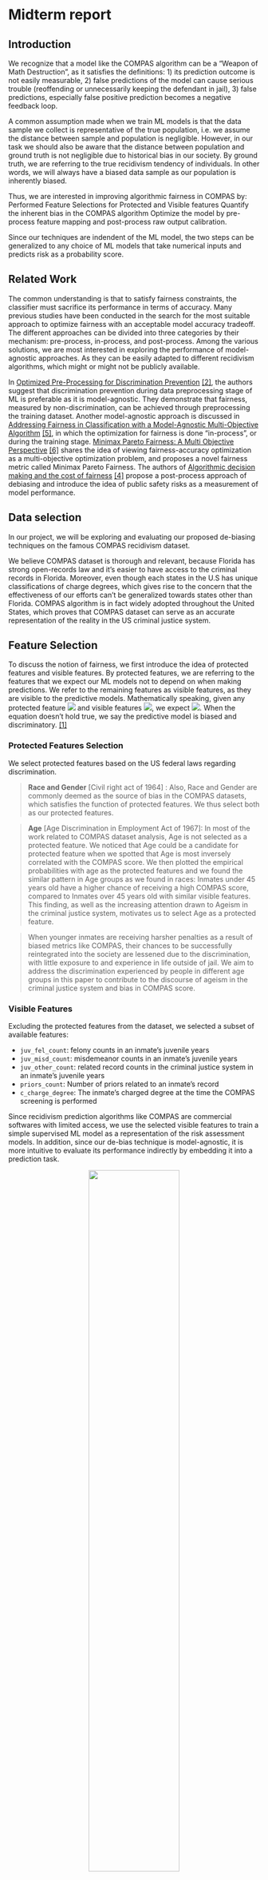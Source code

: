 # Midterm report
## Introduction 
We recognize that a model like the COMPAS algorithm can be a “Weapon of Math Destruction”, as it satisfies the definitions: 1) its prediction outcome is not easily measurable, 2) false predictions of the model can cause serious trouble (reoffending or unnecessarily keeping the defendant in jail), 3) false predictions, especially false positive prediction becomes a negative feedback loop.

A common assumption made when we train ML models is that the data sample we collect is representative of the true population, i.e. we assume the distance between sample and population is negligible. However, in our task we should also be aware that the distance between population and ground truth is not negligible due to historical bias in our society. By ground truth, we are referring to the true recidivism tendency of individuals. In other words, we will always have a biased data sample as our population is inherently biased. 
 
Thus, we are interested in improving algorithmic fairness in COMPAS by:
Performed Feature Selections for Protected and Visible features
Quantify the inherent bias in the COMPAS algorithm 
Optimize the model by pre-process feature mapping and post-process raw output calibration.

Since our techniques are indendent of the ML model, the two steps can be generalized to any choice of ML models that take numerical inputs and predicts risk as a probability score.

## Related Work
The common understanding is that to satisfy fairness constraints, the classifier must sacrifice its performance in terms of accuracy. Many previous studies have been conducted in the search for the most suitable approach to optimize fairness with an acceptable model accuracy tradeoff. The different approaches can be divided into three categories by their mechanism: pre-process, in-process, and post-process. Among the various solutions, we are most interested in exploring the performance of model-agnostic approaches. As they can be easily adapted to different recidivism algorithms, which might or might not be publicly available.

In [Optimized Pre-Processing for Discrimination Prevention](https://papers.nips.cc/paper/2017/file/9a49a25d845a483fae4be7e341368e36-Paper.pdf) [[2]](#2), the authors suggest that discrimination prevention during data preprocessing stage of ML is preferable as it is model-agnostic. They demonstrate that fairness, measured by non-discrimination, can be achieved through preprocessing the training dataset. Another model-agnostic approach is discussed in [Addressing Fairness in Classification with a Model-Agnostic Multi-Objective Algorithm](https://www.auai.org/uai2021/pdf/uai2021.232.pdf) [[5]](#5), in which the optimization for fairness is done “in-process”, or during the training stage. [Minimax Pareto Fairness: A Multi Objective Perspective](http://proceedings.mlr.press/v119/martinez20a/martinez20a.pdf) [[6]](#6) shares the idea of viewing fairness-accuracy optimization as a multi-objective optimization problem, and proposes a novel fairness metric called Minimax Pareto Fairness. The authors of [Algorithmic decision making and the cost of fairness](https://arxiv.org/abs/1701.08230) [[4]](#4) propose a post-process approach of debiasing and introduce the idea of public safety risks as a measurement of model performance. 


## Data selection
In our project, we will be exploring and evaluating our proposed de-biasing techniques on the famous COMPAS recidivism dataset. 

We believe COMPAS dataset is thorough and relevant, because Florida has strong open-records law and it’s easier to have access to the criminal records in Florida. Moreover, even though each states in the U.S has unique classifications of charge degrees, which gives rise to the concern that the effectiveness of our efforts can’t be generalized towards states other than Florida. COMPAS algorithm is in fact widely adopted throughout the United States, which proves that COMPAS dataset can serve as an accurate representation of the reality in the US criminal justice system. 


## Feature Selection
To discuss the notion of fairness, we first introduce the idea of protected features and visible features. By protected features, we are referring to the features that we expect our ML models not to depend on when making predictions. We refer to the remaining features as visible features, as they are visible to the predictive models. Mathematically speaking, given any protected feature <img src="https://render.githubusercontent.com/render/math?math=d\in D"> and visible features <img src="https://render.githubusercontent.com/render/math?math=x\in X">, we expect <img src="https://render.githubusercontent.com/render/math?math=Pr(prediction|d, x)=Pr(prediction|x)">. When the equation doesn’t hold true, we say the predictive model is biased and discriminatory. [[1]](#1) 

### Protected Features Selection
We select protected features based on the US federal laws regarding discrimination. 
> **Race and Gender** [Civil right act of 1964] :
Also, Race and Gender are commonly deemed as the source of bias in the COMPAS datasets, which satisfies the function of protected features. We thus select both as our protected features.  

> **Age** [Age Discrimination in Employment Act of 1967]: 
In most of the work related to COMPAS dataset analysis, Age is not selected as a protected feature. We noticed that Age could be a candidate for protected feature when we spotted that Age is most inversely correlated with the COMPAS score. We then plotted the empirical probabilities with age as the protected features and we found the similar pattern in Age groups as we found in races: Inmates under 45 years old have a higher chance of receiving a high COMPAS score, compared to Inmates over 45 years old with similar visible features. This finding, as well as the increasing attention drawn to Ageism in the criminal justice system, motivates us to select Age as a protected feature. 

> When younger inmates are receiving harsher penalties as a result of biased metrics like COMPAS, their chances to be successfully reintegrated into the society are lessened due to the discrimination, with little exposure to and experience in life outside of jail. We aim to address the discrimination experienced by people in different age groups in this paper to contribute to the discourse of ageism in the criminal justice system and bias in COMPAS score. 


### Visible Features
Excluding the protected features from the dataset, we selected a subset of available features: 
- `juv_fel_count`: felony counts in an inmate’s juvenile years
- `juv_misd_count`: misdemeanor counts in an inmate’s juvenile years
- `juv_other_count`: related record counts in the criminal justice system in an inmate’s juvenile years
- `priors_count`: Number of priors related to an inmate’s record
- `c_charge_degree`: The inmate’s charged degree at the time the COMPAS screening is performed

Since recidivism prediction algorithms like COMPAS are commercial softwares with limited access, we use the selected visible features to train a simple supervised ML model as a representation of the risk assessment models. In addition, since our de-bias technique is model-agnostic, it is more intuitive to evaluate its performance indirectly by embedding it into a prediction task. 

<p align="center">
<img src="./img/roc_new.png" width="60%"/>
</p>

The ROC curve above shows that a <img src="https://render.githubusercontent.com/render/math?math=l_1">-regularized Logistic regression model can serve as a reasonable baseline risk assessment model in place of the original COMPAS model in our project. To evaluate the effectiveness of our de-bias technique, we will compare the difference between the performance of the risk assessment model with and without applying our de-bias technique. We will discuss the metrics for quantifying model performance in the "metric" section later. 
 
 *note, the prediction labels of the logistic regressor and the COMPAS system used in the ROC plot is different. We will elaborate on this in the next section.

## Defining target variable 

In COMPAS system, two types of risk ratings are presented to the human judges at court: decile scores, and risk suggestions (High risk, Medium risk, Low risk) based on the decile scores. In other words, COMPAS score will not predict whether the individual will recidivate or not. When discussing the discrimination in the COMPAS system, we consider the target variable as the level of risk predicted by COMPAS. When the COMPAS system says low risk and the individual did not recidivate, or when it says medium or high risk, and the individual actually recidivated, we consider it as a true negative; vice versa. 

However, in the rest of the project, we simplify the target to match with the ground truth labels, i.e. whether the inmate is predicted "will recidivate" and whether the inmate actually went on to recidivate after being released. This is also the case in our Logistic regression model. 

## Uncover the discrimination and bias that exists in the COMPAS Score
<p align="center">
<img src="./img/rec_race.png" width="45%"/><img src="./img/nrec_race.png" width="50%"/>
</p>

Without the loss of generality, we chose `Race` as the protected feature to visualize the bias in the COMPAS dataset. We validated the existence of racism in the COMPAS dataset by plotting the above empirical probability distributions of different race groups. For inmates who actually recidivated, Caucasians had a nearly 20% more chance of receiving a low COMPAS score than African Americans and  30% less chance of receiving a high COMPAS score. For inmates who didn’t commit crimes within the window of two years, African Americans have a 20% less chance to receive a low COMPAS score than other races. This illustrates the fact that COMPAS scores are biased towards overestimating the recidivism tendency of African Americans and underestimating the recidivism tendency of other races.

Similar to the discrimination spotted in race, we uncovered discrimination in `Sex` and `Age` Groups, with male and inmates under 25 as the victims of the bias in COMPAS. See Appendix for the corresponding visualizations.

For comparison, below is the empirical probability of being predicted as risky (will recidivate) or not risky (will not recidivate) by the logistic regression model for different racial groups. We can see that the logistic regression model displays similar levels of discimination as COMPAS. 

<img src="./img/lr_rec_race.png" width="50%"/><img src="./img/lr_nrec_race.png" width="50%"/>

## Metrics for measuring the fairness and discrimination in the model 

We consider two kinds of fairness measures: group fairness and individual fairness.

### Group fairness [[2]](#2)

General speaking, for individuals from any two groups in the protected feature, e.g. an African-American individual and a Caucasian individual in the protected feature `race`, we expect a fair model to predict them to risky or not with similar probability. Mathematically, suppose we use distance measure function <img src="https://render.githubusercontent.com/render/math?math=J(\cdot)">, protected feature <img src="https://render.githubusercontent.com/render/math?math=D">, and prediction <img src="https://render.githubusercontent.com/render/math?math=\hat{y}\in Y=\{\text{will recividate},\text{won't recividate}\}">, the bias is measured by :

<!-- $$J(Pr(\hat{y}\in Y|d_1\in D),\enspace Pr(\hat{y}\in Y|d_2\in D))$$ -->
<p align="center">
<img src="https://render.githubusercontent.com/render/math?math=J(Pr(\hat{y}\in Y|d_1\in D),\enspace Pr(\hat{y}\in Y|d_2\in D))">
</p>

A fair model would have <img src="https://render.githubusercontent.com/render/math?math=J(\cdot)\leq \epsilon">, where <img src="https://render.githubusercontent.com/render/math?math=\epsilon"> represents a small value. 

Note, since we have access to the ground truth label, we introduce a small tweak in the above formula to gain a better idea of the discrimination trend:

<!-- $$J(Pr(\hat{y}\in Y|d_1\in D, y=\text{will recividate}),\enspace Pr(\hat{y}\in Y|d_2\in D, y=\text{will recividate}))$$
$$J(Pr(\hat{y}\in Y|d_1\in D, y=\text{won't recividate}),\enspace Pr(\hat{y}\in Y|d_2\in D, y=\text{won't recividate}))$$ -->
<p align="center">
<img src="https://render.githubusercontent.com/render/math?math=J(Pr(\hat{y}\in Y|d_1\in D, y=\text{will recividate}),\enspace Pr(\hat{y}\in Y|d_2\in D, y=\text{will recividate}))">
</p>
<p align="center">
<img src="https://render.githubusercontent.com/render/math?math=J(Pr(\hat{y}\in Y|d_1\in D, y=\text{won't recividate}),\enspace Pr(\hat{y}\in Y|d_2\in D, y=\text{won't recividate}))">
</p>

For a fair model, we expect it to have similar performance for any two groups of the protected features, i.e. very small <img src="https://render.githubusercontent.com/render/math?math=J(\cdot)"> value. 

**Choice of distance measure <img src="https://render.githubusercontent.com/render/math?math=J(\cdot)">**:

We use the idea of Disparate Impact to quantify the COMPAS scoring bias: Disparate Impact, also interpreted as Indirect Discrimination, happens when the protected features are not the direct cause of a judicial decision but they actually have strong correlation to the decision. Measuring the degrees of disparate impact can help examine the bias in the COMPAS dataset. Motivated by the famous 80% rule in sociology, we set 

<!-- $$J(p,\enspace q)=|\frac{p}{q}-1|$$ -->
<p align="center">
<img src="https://render.githubusercontent.com/render/math?math=J(p,\enspace q)=|\frac{p}{q}-1|">
</p>

for probabilities <img src="https://render.githubusercontent.com/render/math?math=p"> and <img src="https://render.githubusercontent.com/render/math?math=q">. When we take <img src="https://render.githubusercontent.com/render/math?math=\epsilon=0.2">, <img src="https://render.githubusercontent.com/render/math?math=J(\cdot)\leq\epsilon"> represents the 80% rule. 

Another group fairness measure we're interested in is Demographic Parity: a measurement very similar to the disparate impact calculation except we care more about the distance between probabilities than the ratio. This is accomplished by setting

<!-- $$J(p,\enspace q)=|p-q|$$ -->
<p align="center">
<img src="https://render.githubusercontent.com/render/math?math=J(p,\enspace q)=|p-q|">
</p>

### Individual Fairness [[3]](#3)

In the previous sections, we calculated the amount of discrimination for different groups of inmates with identical protected features. However, to achieve individual fairness, inmates of the same visible features should be expected to have an identical judicial decision. 

Mathematically, this can be expressed as <img src="https://render.githubusercontent.com/render/math?math=d(x_1,x_2)\leq\epsilon\Rightarrow Pr(\hat{y}|x_1)\approx Pr(\hat{y}|x_2)">, where <img src="https://render.githubusercontent.com/render/math?math=d(x_1,x_2)"> is a distance function, and <img src="https://render.githubusercontent.com/render/math?math=x_1">,<img src="https://render.githubusercontent.com/render/math?math=x_2"> are visible features of two data points. 

# Next steps
## Optimize the tradeoff between fairness and accuracy

We perform the optimization for fairness in two stages: 1) pre-process; 2) post-process.

### Preprocess [[2]](#2)
The goal of the preprocessing step is to find the best randomized mapping from the original data point to a perturbed data point with minimum distortion for each data point in the training set that enables the subsequent model trained to be fairer. To accomplish the goal, we define the following objectives.

**Utility Loss**: In other words, how much valuable information is lost due to the preprocessing step? Since we are distorting the original dataset, we are potentially losing information and introducing artificial signals to the original dataset. Therefore, we would like to measure the difference between the dataset before and after the randomized mapping, which can be done by measuring the distance between the empirical probability distributions with methods like KL-divergence. To minimize the loss of information and added artificial signals, we want to minimize this difference. Mathematically, the objective can be expressed as: 

<!-- $$f(Pr(X,Y),Pr(X',Y'))$$ -->
<p align="center">
<img src="https://render.githubusercontent.com/render/math?math=f(Pr(X,Y),Pr(X',Y'))">
</p>

where <img src="https://render.githubusercontent.com/render/math?math=f"> is a dissimilarity measuring function, e.g. KL-divergence.

**Individual Distortion**: Similar to the idea of minimizing utility loss, we also want to ensure that individual data points are not significantly different after the preprocessing step. To minimize the distortion in individual samples, we minimize the expected difference between data samples before and after the preprocessing step. Mathematically, this can be expressed as the expected distance between each individual data point before and after preprocessing:

<!-- $$\mathbb{E}[\delta((x,y),(x',y'))],\enspace\forall (d,x,y)\in D\times X\times Y$$ -->
<p align="center">
<img src="https://render.githubusercontent.com/render/math?math=\mathbb{E}[\delta((x,y),(x',y'))],\enspace\forall (d,x,y)\in D\times X\times Y">
</p>

where <img src="https://render.githubusercontent.com/render/math?math=\delta(\cdot)"> is a distance function. 

[Optimized Pre-Processing for Discrimination Prevention](https://papers.nips.cc/paper/2017/file/9a49a25d845a483fae4be7e341368e36-Paper.pdf) [[2]](#2) states that the optimal mapping can be found through solving the convex optimization problem below:

<p align="center">
<img src="https://render.githubusercontent.com/render/math?math=\min f(Pr(X,Y), Pr(X', Y'))">
</p>
<p align="center">
<img src="https://render.githubusercontent.com/render/math?math=\text{s.t. }\enspace J(Pr(\hat{y}\in Y|d_1\in D),\enspace Pr(\hat{y}\in Y|d_2\in D))\leq \epsilon_1">
</p>
<p align="center">
<img src="https://render.githubusercontent.com/render/math?math=\mathbb{E}[\delta((x,y),(x',y'))]\leq \epsilon_{2,d},\enspace\forall (d,x,y)\in D\times X\times Y">
</p>
<!-- $$\min f(Pr(X,Y), Pr(X', Y'))$$
$$\text{s.t. } J(Pr(\hat{y}\in Y|d_1\in D),\enspace Pr(\hat{y}\in Y|d_2\in D))\leq \epsilon_1$$
$$\mathbb{E}[\delta((x,y),(x',y'))]\leq \epsilon_{2,d},\enspace\forall (d,x,y)\in D\times X\times Y$$  -->

### Postprocess [[4]](#)
First, we define the idea of a decision function: a function that maps from raw output of risk assessment models to suggestion to human judges. 

Essentially this step can be viewed as calibrating the risk assessment model output so that it is fair across different groups in protected features without sacrificing too much of accuracy. 

### Experiment

To evaluate the fairness pipeline’s effectiveness, we compare the model performance on the same test set with and without the pipeline. The model performance consists of their accuracy, measured as AUC, and their fairness, measured by discrimination statistics, difference in false negative rates, and difference in false positive rates. 

To have a better understanding of how each part of the pipeline contributes to the result, we also validate the model performance with part of the pipeline (e.g. only preprocessing, only postprocessing). 

We select AdaBoost as an example nonlinear model, and repeat the same experiments with AdaBoost to investigate if the fairness pipeline produces similar effects on different models.

In the preprocessing stage, both the features and labels are allowed to be perturbed by the randomized mapping. The objective function was able to be minimized with only 1% of the entries being modified. 

we can see that the model accuracy is nicely preserved compared to the baseline. Under all four setups, the Logistic regression model produces similar ROC curves. Similar to the LR models, AdaBoost Classifiers also retain the same level of accuracy compared to the baseline.

<img src="./img/lr_roc.png" width="50%"/><img src="./img/adaboost_roc.png" width="50%"/>

Recall the formula we provided earlier for measuring disparate impact. The smaller the value of disparate impact, the less discrimination in the prediction. We can see that the transformation step is the most powerful in reducing disparate impact, improving both the area under the curve and disparate impact at the same time. In the plot on the right, we see that the model trained on the preprocessed dataset again produces the most desirable result measured by demographic parity. 

<img src="./img/disparate_impact.png" width="50%"/><img src="./img/demographic_parity.png" width="50%"/>

We have made the argument that false negative rate is related to public safety.  We want to minimize the difference in FNR between groups. Preprocess transformation step improves the prediction result a lot, compared to the slight improvement from the calibration step. The lowest FNR difference between groups we see is when we do both transformation and calibration.

<img src="./img/fnr_lr_bar.png" width="49%"/><img src="./img/fnr_adb_bar.png" width="50%"/>

Recall the objective of the pipeline to optimize both public safety and racial equality. False positives rate difference is high when we have falsely predicted innocent inmates as risky, which could cause recurrent institutionalized bias. Applying transformation alone can significantly reduce the FPR difference between groups for both linear models and ensemble models. However, the FPR difference between groups actually increased in our experiment after the calibration step, which may be due to the fact that the calibration step is primarily optimized toward reduction in FNR difference.


<img src="./img/fpr_lr_bar.png" width="49%"/><img src="./img/fpr_adb_bar.png" width="50%"/>

## Future Research 

From the experiments we’ve done with the ML pipeline, we found that almost no fairness metrics were improved from the addition of postprocess output calibration. One reason to explain the ineffectiveness of the calibration could be the lack of tuning in respect to the prediction threshold of the calibrated score. Moving forward, to explore the potential of our pipeline, we should include the tuning process to find the optimized calibration. 

In Addressing Fairness in Classification with a Model-Agnostic Multi-Objective Algorithm, the author talked about the in-process debias algorithm, which involved minor changes of the model during training time. With the inclusion of preprocess and postprocess optimization methods, in the future, we could incorporate the inprocess optimization during training period to see if the pipeline improves on its fairness metrics and predictive accuracy, 

# Appendix
## discrimination with respect to other protected features visualized
<img src="./img/rec_age.png" width="45%"/><img src="./img/nrec_age.png" width="50%"/>

<img src="./img/rec_sex.png" width="45%"/><img src="./img/nrec_sex.png" width="50%"/>

## References
<a id="1" >[1]</a> 
[Towards Formal Fairness in Machine Learning](https://alexeyignatiev.github.io/assets/pdf/icshms-cp20-preprint.pdf)
A. Ignatiev, M. C. Cooper, M. Siala, E. Hebrard, and J. Marques-Silva
26th International Conference on Principles and Practice of Constraint Programming (CP 2020)
Lecture Notes in Computer Science, vol. 12333, pp. 846–867, 2020

<a id="2">[2]</a> 
[Optimized Pre-Processing for Discrimination Prevention](https://papers.nips.cc/paper/2017/file/9a49a25d845a483fae4be7e341368e36-Paper.pdf)
F. Calmon, D. Wei,B. Vinzamuri,K. Ramamurthy,K. Varshney
31st Conference on Neural Information Processing Systems (NIPS 2017)

<a id="3">[3]</a> 
[Algorithmic Fairness](https://arxiv.org/abs/2001.09784)
D. Pessach, E. Shmueli
ArXiv abs/2001.09784 (2020)

<a id="4">[4]</a> 
[Algorithmic decision making and the cost of fairness](https://arxiv.org/abs/1701.08230)
S. Corbett-Davies, E. Pierson, A. Feller, S. Goel, A. Huq
ArXiv abs/1701.08230 (2017)

<a id="5">[5]</a> 
[Addressing Fairness in Classification with a Model-Agnostic Multi-Objective Algorithm](https://www.auai.org/uai2021/pdf/uai2021.232.pdf)
K. Padh, D. Antognini, E. Lejal-Glaude, B. Faltings, C. Musat
the 37th Conference on Uncertainty in Artificial Intelligence (UAI 2021)

<a id="6">[6]</a> 
[Minimax Pareto Fairness: A Multi Objective Perspective]()
N. Martinez, M. Bertran, G. Sapiro
Proceedings of the 37 th International Conference on Machine
Learning, Online, PMLR 119, 2020

